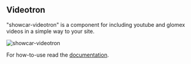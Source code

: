 <h2>Videotron</h2>

"showcar-videotron" is a component for including youtube and glomex videos in a simple way to your site.

<img src="/showcar-ui/docs/assets/images/showcar-videotron.jpg" alt="showcar-videotron">

For how-to-use read the <a href="https://github.com/Scout24/showcar-videotron" target="_blank">documentation</a>.
